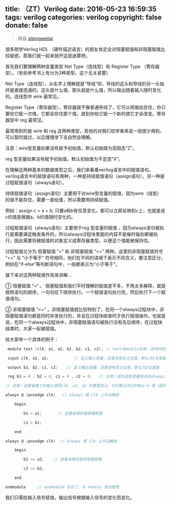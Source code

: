 title: （ZT）Verilog
date: 2016-05-23 16:59:35
tags: verilog
categories: verilog
copyright: false
donate: false
---

>转自 [sitongweilai](http://www.sitongweilai.com/u/%E4%B8%80%E6%9C%88%E7%9A%84%E8%90%A7%E9%82%A6/Blog.aspx)

很多刚学Verilog HDL （硬件描述语言）的朋友肯定会对阻塞赋值和非阻塞赋值比较疑惑，那我们就一起来抛开这层迷雾吧。

首先我们要理解两种变量类型 Net Type（连线型）和 Register Type （寄存器型）。（有些参考书上有分为3种类型，这个无关紧要）

Net Type（连线型），从名字上理解就是“导线”呗，导线的这头和导线的另一头始终是直接连通的，这头是什么值，那头就是什么值，所以输出随着输入随时变化的。连线型中 wire 最常见。

Register Type（寄存器型），寄存器就不像普通导线了，它可以把值给存住，你只要给它赋一次值，它都会存住那个值，直到你给它赋一个新的值它才会改变。寄存器型中 reg 最常见。

最常用到的是 wire 和 reg 这两种类型，其他的对我们初学者来说一般很少用到，可以暂时跳过，以后慢慢学下去自然会理解。

<!--more-->

注意：wire型变量如果没有赋予初始值，默认初始值为高阻态“Z”。

reg  型变量如果没有赋予初始值，默认初始值为不定态“X”。

在理解这两种基本的数据类型之后，我们来看看verilog语言中的赋值语句。verilog语言中的赋值语句有两种，一种是持续赋值语句（assign语句），另一种是过程赋值语句（always语句）。

 持续赋值语句（assign语句）主要用于对wire型变量的赋值，因为wire（线型）的值不能存住，需要一直给值，所以需要用持续赋值。

例如：assign c = a + b;    只要a和b有任意变化，都可以立即反映到c上，也就是说c的值是根据a，b的值随时变化的。

 过程赋值语句（always语句）主要用于reg 型变量的赋值 ，因为always语句被执行是需要满足触发条件的，所以always过程块里面的内容不是每时每刻都被执行，因此需要将被赋值的对象定义成寄存器类型，以便这个值能被保持住。

过程赋值又分为 阻塞赋值 “=”  和 非阻塞赋值 “<=” 两种。这里的非阻塞赋值符号 “<=” 与 “小于等于” 符号相同，他们在不同的语境下表示不同含义，要注意区分，例如在“if-else”等判断语句中，一般都表示为“小于等于”。

接下来对这两种赋值作具体讲解...

 ① 阻塞赋值 “=“ 。 阻塞赋值和我们平时理解的赋值差不多，不用太多解释，就是按照语句的顺序，一句句往下顺序执行。一个赋值语句执行完，然后执行下一个赋值语句。

 ② 非阻塞赋值 “<=” 。非阻塞赋值就比较特别了，在同一个always过程块中，非阻塞赋值语句都是同时并发执行的，并且在过程块结束时才执行赋值操作。也就是说，在同一个always过程块中，非阻塞赋值语句被执行没有先后顺序，在过程快结束时，大家一起被赋值。

 给大家举一个具体的例子：

```c
 module test (clk, a1, a2, b1, b2, c1, c2); // test为module名称，括号内的是端口列表，包含所有输入输出的变量名称

 input clk, a1, a2;           // 定义输入变量，这里没有定义位宽，默认为1位宽度

 output b1, b2, c1, c2;    // 定义输出变量，这里没有定义位宽，默认为1位宽度

 reg b1 = 0 , b2 = 0, c1 = 0 , c2 = 0;   // 注意！因为这些变量将会在always过程块中被赋值，所以必须定义成 reg 型    

// 注意！这里省略了对输入信号clk, a1, a2 的类型定义，它们默认为1位的wire 型（因为输入信号是随时要变化，所以必须用wire型）              

always @ (posedge clk)   // always 用 clk 上升沿触发

    begin

        b1 = a1;       // 这里采用的是阻塞赋值

        c1 = b1;

    end

always @ (posedge clk)  // always 用 clk 上升沿触发

    begin

        b2 <= a2;    // 这里采用的是非阻塞赋值

        c2 <= b2;

    end   

endmodule     // endmodule 别忘了，与 module 成对使用
```


 我们只需给输入信号赋值，输出信号根据输入信号的变化而变化。
